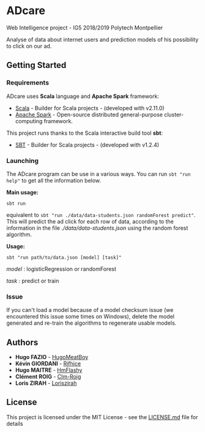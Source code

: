 # ADcare

Web Intelligence project - IG5 2018/2019 Polytech Montpellier

Analyse of data about internet users and prediction models of his possibility to click on our ad.

## Getting Started

### Requirements
ADcare uses **Scala** language and **Apache Spark** framework:
* [Scala](https://www.scala-lang.org/) - Builder for Scala projects - (developed with v2.11.0)
* [Apache Spark](https://spark.apache.org) -  Open-source distributed general-purpose cluster-computing framework.

This project runs thanks to the Scala interactive build tool **sbt**:
* [SBT](https://www.scala-sbt.org/) - Builder for Scala projects - (developed with v1.2.4)

### Launching
The ADcare program can be use in a various ways. You can run `sbt "run help"` to get all the information below. 

**Main usage:**

`sbt run`

equivalent to `sbt "run ./data/data-students.json randomForest predict"`. This will predict the ad click for each row of data, according to the information in the file *./data/data-students.json* using the random forest algorithm.

**Usage:**

 `sbt "run path/to/data.json [model] [task]"`
 
 *model* : logisticRegression or randomForest
 
 *task* : predict or train
 
 
### Issue

If you can't load a model because of a model checksum issue (we encountered this issue some times on Windows), delete the model generated and re-train the algorithms to regenerate usable models.

## Authors

* **Hugo FAZIO** - [HugoMeatBoy](https://github.com/HugoMeatBoy)
* **Kévin GIORDANI** - [Rifhice](https://github.com/Rifhice)
* **Hugo MAITRE** - [HmFlashy](https://github.com/HmFlashy)
* **Clément ROIG** - [Clm-Roig](https://github.com/Clm-Roig)
* **Loris ZIRAH** - [Loriszirah](https://github.com/Loriszirah)


## License
This project is licensed under the MIT License - see the [LICENSE.md](LICENSE.md) file for details
